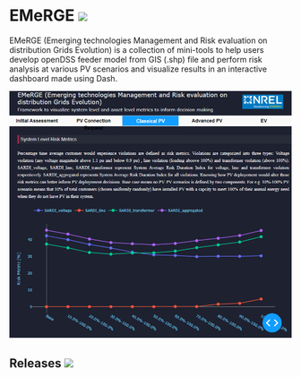 EMeRGE [![](https://img.shields.io/github/downloads/nrel/emerge/total.svg?colorB=FF7300)]()
===================================================================================================

EMeRGE (Emerging technologies Management and Risk evaluation on distribution Grids Evolution) is a collection of mini-tools to help users develop openDSS feeder model from GIS (.shp) file and perform risk analysis at various PV scenarios and visualize results in an interactive dashboard made using Dash.

![](Images/logo.png)

## Releases [![](https://img.shields.io/github/release/NREL/emerge.svg?colorB=FF7300)](https://github.com/NREL/emerge/releases/latest)




